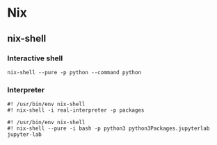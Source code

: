 # Nix

## nix-shell

### Interactive shell

`nix-shell --pure -p python --command python`

### Interpreter 

```shell
#! /usr/bin/env nix-shell
#! nix-shell -i real-interpreter -p packages
```

```shell
#! /usr/bin/env nix-shell
#! nix-shell --pure -i bash -p python3 python3Packages.jupyterlab
jupyter-lab
```

